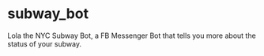 # subway_bot
Lola the NYC Subway Bot, a FB Messenger Bot that tells you more about the status of your subway.
